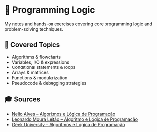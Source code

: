 # 🧠 Programming Logic

My notes and hands-on exercises covering core programming logic and problem-solving techniques.

## 📘 Covered Topics

- Algorithms & flowcharts
- Variables, I/O & expressions
- Conditional statements & loops
- Arrays & matrices
- Functions & modularization
- Pseudocode & debugging strategies

## 🎓 Sources

- [Nelio Alves – Algoritmos e Lógica de Programação](https://www.udemy.com/course/curso-algoritmos-logica-de-programacao)
- [Leonardo Moura Leitão – Algoritmo e Lógica de Programação](https://www.udemy.com/course/aprenda-programacao-do-absoluto-zero-o-seu-primeiro-curso)
- [Geek University – Algoritmos e Lógica de Programação](https://www.udemy.com/course/algoritmos-e-logica-de-programacao-essencial)
